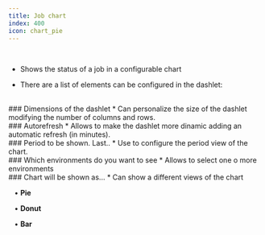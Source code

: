 ```yaml
---
title: Job chart
index: 400
icon: chart_pie
---
```


    
<br />

* Shows the status of a job in a configurable chart

* There are a list of elements can be configured in the dashlet:

<br />
### Dimensions of the dashlet
* Can personalize the size of the dashlet modifying the number of columns and rows.

<br />
### Autorefresh
* Allows to make the dashlet more dinamic adding an automatic refresh (in minutes).


<br />
### Period to be shown. Last..
* Use to configure the period view of the chart. 

<br />
### Which environments do you want to see
* Allows to select one o more environments

<br />
### Chart will be shown as...
* Can show a different views of the chart <br />


&nbsp; &nbsp;• **Pie** <br />

&nbsp; &nbsp;• **Donut** <br />

&nbsp; &nbsp;• **Bar**